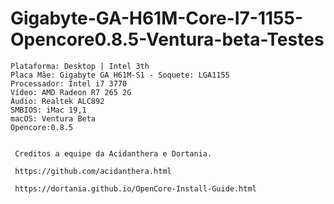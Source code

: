 # Gigabyte-GA-H61M-Core-I7-1155-Opencore0.8.5-Ventura-beta-Testes


```
Plataforma: Desktop | Intel 3th
Placa Mãe: Gigabyte GA H61M-S1 - Soquete: LGA1155
Processador: Intel i7 3770
Vídeo: AMD Radeon R7 265 2G
Áudio: Realtek ALC892
SMBIOS: iMac 19,1
macOS: Ventura Beta
Opencore:0.8.5


 Creditos a equipe da Acidanthera e Dortania.
 
 https://github.com/acidanthera.html
 
 https://dortania.github.io/OpenCore-Install-Guide.html
